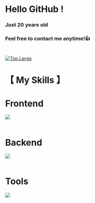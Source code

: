 # Hello GitHub !
### Just 20 years old 
### Feel free to contact me anytime!👍
#

[![Top Langs](https://github-readme-stats.vercel.app/api/top-langs/?username=Arata1202&layout=compact&theme=vue-dark)](https://github.com/anuraghazra/github-readme-stats)


# 【 My Skills 】


# Frontend

<img src="https://skillicons.dev/icons?i=html,css,js,django," /> <br /><br />


# Backend

<img src="https://skillicons.dev/icons?i=php,python,java,sqlite,mysql,postgresql" /> <br /><br />


# Tools

<img src="https://skillicons.dev/icons?i=vscode,wordpress,eclipse,linux,powershell,git,github" /> <br /><br />
  





